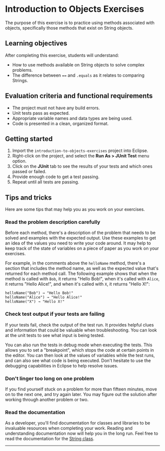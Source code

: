 # Introduction to Objects Exercises

The purpose of this exercise is to practice using methods associated with objects, specifically those methods that exist on String objects.

## Learning objectives

After completing this exercise, students will understand:

* How to use methods available on String objects to solve complex problems.
* The difference between `==` and `.equals` as it relates to comparing Strings.

## Evaluation criteria and functional requirements

* The project must not have any build errors.
* Unit tests pass as expected.
* Appropriate variable names and data types are being used.
* Code is presented in a clean, organized format.

## Getting started

1. Import the `introduction-to-objects-exercises` project into Eclipse.
2. Right-click on the project, and select the **Run As > JUnit Test** menu option.
3. Click on the **JUnit** tab to see the results of your tests and which ones passed or failed.
4. Provide enough code to get a test passing.
5. Repeat until all tests are passing.

## Tips and tricks

Here are some tips that may help you as you work on your exercises.

### Read the problem description carefully

Before each method, there's a description of the problem that needs to be solved and  examples with the expected output. Use these examples to get an idea of the values you need to write your code around. It may help to keep track of the state of variables on a piece of paper as you work on your exercises.

For example, in the comments above the `helloName` method, there's a section that includes the method name, as well as the expected value that's returned for each method call. The following example shows that when the method is called with `Bob`, it returns "Hello Bob!", when it's called with `Alice`, it returns "Hello Alice!", and when it's called with `X`, it returns "Hello X!":

    helloName("Bob") → "Hello Bob!"
    helloName("Alice") → "Hello Alice!"
    helloName("X") → "Hello X!"

### Check test output if your tests are failing

If your tests fail, check the output of the test run. It provides helpful clues and information that could be valuable when troubleshooting. You can look at the unit tests to see what input is being tested.

You can also run the tests in debug mode when executing the tests. This allows you to set a "breakpoint", which stops the code at certain points in the editor. You can then look at the values of variables while the test runs, and can also see what code is being executed. Don't hesitate to use the debugging capabilities in Eclipse to help resolve issues.

### Don't linger too long on one problem

If you find yourself stuck on a problem for more than fifteen minutes, move on to the next one, and try again later. You may figure out the solution after working through another problem or two.

### Read the documentation

As a developer, you'll find documentation for classes and libraries to be invaluable resources when completing your work. Reading and understanding documentation now will help you in the long run. Feel free to read the documentation for the [String class][java-string-api-docs].

---

[java-string-api-docs]: https://docs.oracle.com/javase/8/docs/api/java/lang/String.html